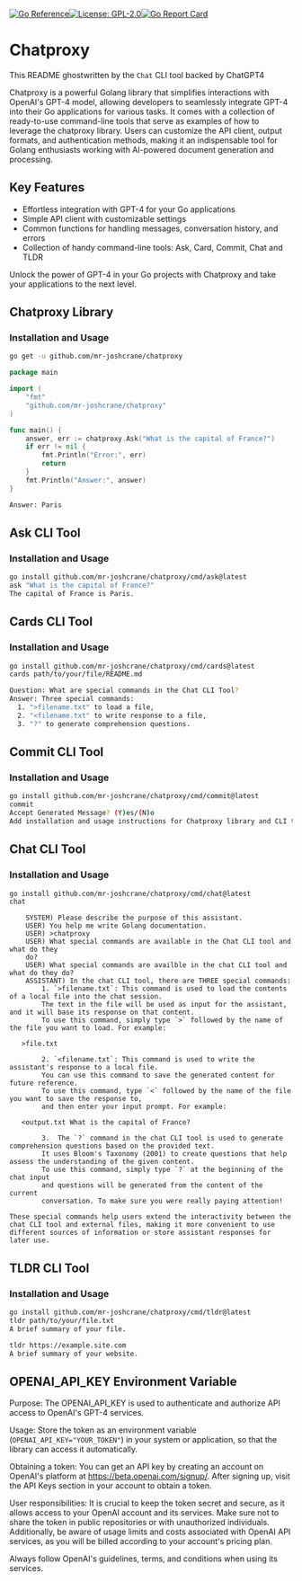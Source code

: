 [![Go Reference](https://pkg.go.dev/badge/github.com/mr-joshcrane/chatproxy.svg)](https://pkg.go.dev/github.com/mr-joshcrane/chatproxy)[![License: GPL-2.0](https://img.shields.io/badge/Licence-GPL-2)](https://opensource.org/licenses/GPL-2.0)[![Go Report Card](https://goreportcard.com/badge/github.com/mr-joshcrane/chatproxy)](https://goreportcard.com/report/github.com/mr-joshcrane/chatproxy)

# Chatproxy

This README ghostwritten by the `Chat` CLI tool backed by ChatGPT4

Chatproxy is a powerful Golang library that simplifies interactions with OpenAI's GPT-4 model, allowing developers to seamlessly integrate GPT-4 into their Go applications for various tasks. It comes with a collection of ready-to-use command-line tools that serve as examples of how to leverage the chatproxy library. Users can customize the API client, output formats, and authentication methods, making it an indispensable tool for Golang enthusiasts working with AI-powered document generation and processing.

## Key Features

- Effortless integration with GPT-4 for your Go applications
- Simple API client with customizable settings
- Common functions for handling messages, conversation history, and errors
- Collection of handy command-line tools: Ask, Card, Commit, Chat and TLDR

Unlock the power of GPT-4 in your Go projects with Chatproxy and take your applications to the next level.

## Chatproxy Library

### Installation and Usage
```bash
go get -u github.com/mr-joshcrane/chatproxy
```

```go
package main

import (
	"fmt"
	"github.com/mr-joshcrane/chatproxy"
)

func main() {
	answer, err := chatproxy.Ask("What is the capital of France?")
	if err != nil {
		fmt.Println("Error:", err)
		return
	}
	fmt.Println("Answer:", answer)
}
```

```bash
Answer: Paris
```

## Ask CLI Tool
### Installation and Usage
```bash
go install github.com/mr-joshcrane/chatproxy/cmd/ask@latest
ask "What is the capital of France?"
The capital of France is Paris.
```

## Cards CLI Tool
### Installation and Usage
```bash
go install github.com/mr-joshcrane/chatproxy/cmd/cards@latest
cards path/to/your/file/README.md

Question: What are special commands in the Chat CLI Tool?
Answer: Three special commands: 
  1. ">filename.txt" to load a file,
  2. "<filename.txt" to write response to a file,
  3. "?" to generate comprehension questions.
```

## Commit CLI Tool
### Installation and Usage
```bash
go install github.com/mr-joshcrane/chatproxy/cmd/commit@latest
commit
Accept Generated Message? (Y)es/(N)o
Add installation and usage instructions for Chatproxy library and CLI tools
```

## Chat CLI Tool

### Installation and Usage
```bash
go install github.com/mr-joshcrane/chatproxy/cmd/chat@latest
chat
```
```
    SYSTEM) Please describe the purpose of this assistant.
    USER) You help me write Golang documentation.
    USER) >chatproxy
    USER) What special commands are available in the Chat CLI tool and what do they
    do?
    USER) What special commands are availble in the chat CLI tool and what do they do?
    ASSISTANT) In the chat CLI tool, there are THREE special commands:
        1. `>filename.txt`: This command is used to load the contents of a local file into the chat session.
        The text in the file will be used as input for the assistant, and it will base its response on that content.
        To use this command, simply type `>` followed by the name of the file you want to load. For example:

   >file.txt

        2. `<filename.txt`: This command is used to write the assistant's response to a local file.
        You can use this command to save the generated content for future reference.
        To use this command, type `<` followed by the name of the file you want to save the response to,
        and then enter your input prompt. For example:

   <output.txt What is the capital of France?

        3.  The `?` command in the chat CLI tool is used to generate comprehension questions based on the provided text.
        It uses Bloom's Taxonomy (2001) to create questions that help assess the understanding of the given content.
        To use this command, simply type `?` at the beginning of the chat input
        and questions will be generated from the content of the current
        conversation. To make sure you were really paying attention!

These special commands help users extend the interactivity between the chat CLI tool and external files, making it more convenient to use different sources of information or store assistant responses for later use.

```
## TLDR CLI Tool
### Installation and Usage
```bash
go install github.com/mr-joshcrane/chatproxy/cmd/tldr@latest
tldr path/to/your/file.txt
A brief summary of your file.

tldr https://example.site.com
A brief summary of your website.
```

## OPENAI_API_KEY Environment Variable
Purpose: The OPENAI_API_KEY is used to authenticate and authorize API access to OpenAI's GPT-4 services.

Usage: Store the token as an environment variable (`OPENAI_API_KEY="YOUR_TOKEN"`) in your system or application, so that the library can access it automatically.

Obtaining a token: You can get an API key by creating an account on OpenAI's platform at https://beta.openai.com/signup/. After signing up, visit the API Keys section in your account to obtain a token.

User responsibilities: It is crucial to keep the token secret and secure, as it allows access to your OpenAI account and its services. Make sure not to share the token in public repositories or with unauthorized individuals. Additionally, be aware of usage limits and costs associated with OpenAI API services, as you will be billed according to your account's pricing plan.

Always follow OpenAI's guidelines, terms, and conditions when using its services.


